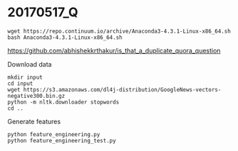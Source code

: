 # 20170517_Q

```
wget https://repo.continuum.io/archive/Anaconda3-4.3.1-Linux-x86_64.sh
bash Anaconda3-4.3.1-Linux-x86_64.sh
```

https://github.com/abhishekkrthakur/is_that_a_duplicate_quora_question

Download data
```
mkdir input
cd input
wget https://s3.amazonaws.com/dl4j-distribution/GoogleNews-vectors-negative300.bin.gz
python -m nltk.downloader stopwords
cd ..
```


Generate features
```
python feature_engineering.py
python feature_engineering_test.py
```
